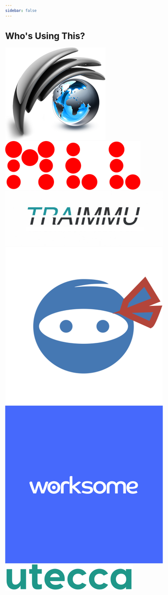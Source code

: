 ```yaml
---
sidebar: false
---
```


# Who's Using This?

<div class="showcase">
  <div class="logos">
    <a href="http://nuwavecommerce.com/">
      <img src="./nuwave.png" alt="NuWave Commerce" title="NuWave Commerce">
    </a>
    <a href="https://mll.com/">
      <img src="./mll.svg" alt="MLL" title="MLL">
    </a>
    <a href="https://www.traimmu.com">
      <img src="./traimmu.jpg" alt="Traimmu" title="Traimmu">
    </a>
    <a href="https://www.entryninja.com">
      <img src="./entryninja.png" alt="Entry Ninja" title="Entry Ninja">
    </a>
    <a href="https://worksome.co.uk">
      <img src="./worksome.png" alt="Worksome" title="Worksome - Platform for local freelancers">
    </a>
    <a href="https://utecca.com">
      <img src="./utecca.svg" alt="Utecca" title="Utecca">
    </a>
  </div>
</div>
